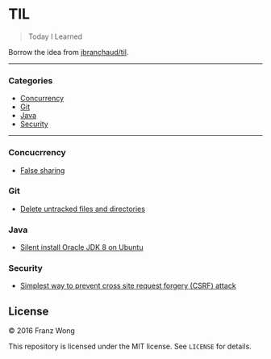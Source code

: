 # TIL

> Today I Learned

Borrow the idea from [jbranchaud/til](https://github.com/jbranchaud/til).

---

### Categories

* [Concurrency](#concurrency)
* [Git](#git)
* [Java](#java)
* [Security](#security)

---

### Concucrrency

- [False sharing](concurrency/false-sharing.md)

### Git

- [Delete untracked files and directories](git/delete-untracked-files-directories.md)

### Java

- [Silent install Oracle JDK 8 on Ubuntu](java/silent-install-oracle-jdk8-ubuntu.md)

### Security

- [Simplest way to prevent cross site request forgery (CSRF) attack](security/simplest-way-prevent-csrf.md)

## License

&copy; 2016 Franz Wong

This repository is licensed under the MIT license. See `LICENSE` for
details.